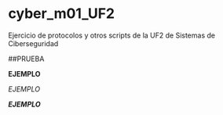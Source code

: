# cyber_m01_UF2
Ejercicio de protocolos y otros scripts de la UF2 de Sistemas de Ciberseguridad

##PRUEBA

**EJEMPLO**

*EJEMPLO*

***EJEMPLO***
